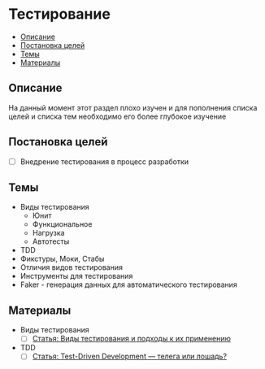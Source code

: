 # Тестирование #

- [Описание](#Описание)
- [Постановка целей](#Постановка-целей)
- [Темы](#Темы)
- [Материалы](#Материалы)

## Описание ##
На данный момент этот раздел плохо изучен и для пополнения списка целей и списка тем необходимо его более глубокое изучение

## Постановка целей ##
- [ ] Внедрение тестирования в процесс разработки

## Темы ##
- Виды тестирования
	- Юнит
	- Функциональное
	- Нагрузка
	- Автотесты
- TDD
- Фикстуры, Моки, Стабы
- Отличия видов тестирования
- Инструменты для тестирования
- Faker - генерация данных для автоматического тестирования

## Материалы ##
- Виды тестирования
	- [ ] [Статья: Виды тестирования и подходы к их применению](https://habrahabr.ru/post/81226/)
- TDD
	- [ ] [Статья: Test-Driven Development — телега или лошадь?](https://habrahabr.ru/post/206828/)
